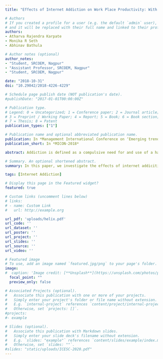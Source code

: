 ```yaml
---
title: "Effects of Internet Addiction on Work Place Productivity: With Special Reference to Alacrity in Nagpur"

# Authors
# If you created a profile for a user (e.g. the default `admin` user), write the username (folder name) here 
# and it will be replaced with their full name and linked to their profile.
authors:
- Atharva Rajendra Karpate 
- Monika R Seth
- Abhinav Bathula

# Author notes (optional)
author_notes:
- "Student, SRCOEM, Nagpur"
- "Assistant Professor, SRCOEM, Nagpur"
- "Student, SRCOEM, Nagpur"

date: "2018-10-31"
doi: "10.29042/2018-4226-4229"

# Schedule page publish date (NOT publication's date).
#publishDate: "2017-01-01T00:00:00Z"

# Publication type.
# Legend: 0 = Uncategorized; 1 = Conference paper; 2 = Journal article;
# 3 = Preprint / Working Paper; 4 = Report; 5 = Book; 6 = Book section;
# 7 = Thesis; 8 = Patent
publication_types: ["1"]

# Publication name and optional abbreviated publication name.
publication: In *Management International Conference on ‘Emerging trends in Human Resource Management’*
publication_short: In *MICON-2018*

abstract: Addiction is defined as a compulsive need for and use of a habit-forming substance characterized by tolerance and well-defined physiological symptoms upon withdrawal. With the onset of the internet and the subsequent widespread ease of access to it, the average human life has been deeply impacted and affected by it. This is evident and characterized by the gradual but definite inculcation of the internet into the daily lives of human beings, so much so that addiction to the internet is recognized as a legitimate and booming mental disorder by World Health Organization. The present age group of 20-30 years has been raised with the internet as a very integral and substantial informative source in their upbringing. Considering how this age group is of employable age and seeks jobs, it becomes of utmost relevance to study internet addiction disorder and to find out its effects and implications in job productivity, keeping in mind the unquestionable role of internet to carry out daily functions of an average work environment. Thus, the paper aims to find out the effect of internet addiction on workplace productivity in Alacrity (BPO) located in city of Nagpur. Sales reports and performance linked incentive (PLI) reports were collected for 100 employees working in BPO sector, aged between 18-28. The data thus collected was tabulated in the form of daily internet usage and PLI earned, over a period of one year for fiscal year 2017-18. The data was collected through telephonic conversation. After studying the tabulated data of Internet usage and PLI earned, it was concluded that the average PLI earned by the employees decreased with the subsequent substantial increase in the internet usage amongst employees in the fiscal year 2017-18. 

# Summary. An optional shortened abstract.
summary: In this paper, we investigate the effects of internet addicition on workplace productivity with a special reference to alacrity. 

tags: [Internet Addiction]

# Display this page in the Featured widget?
featured: true

# Custom links (uncomment lines below)
# links:
# - name: Custom Link
#   url: http://example.org

url_pdf: 'uploads/helix.pdf'
url_code: ''
url_dataset: ''
url_poster: ''
url_project: ''
url_slides: ''
url_source: ''
url_video: ''

# Featured image
# To use, add an image named `featured.jpg/png` to your page's folder. 
image:
#  caption: 'Image credit: [**Unsplash**](https://unsplash.com/photos/pLCdAaMFLTE)'
  focal_point: ""
  preview_only: false

# Associated Projects (optional).
#   Associate this publication with one or more of your projects.
#   Simply enter your project's folder or file name without extension.
#   E.g. `internal-project` references `content/project/internal-project/index.md`.
#   Otherwise, set `projects: []`.
#projects:
#- example

# Slides (optional).
#   Associate this publication with Markdown slides.
#   Simply enter your slide deck's filename without extension.
#   E.g. `slides: "example"` references `content/slides/example/index.md`.
#   Otherwise, set `slides: ""`.
#slides: "static/uploads/ICESC-2020.pdf"
---
```


<!-- {{% callout note %}}
Click the *Cite* button above to demo the feature to enable visitors to import publication metadata into their reference management software.
{{% /callout %}}

{{% callout note %}}
Create your slides in Markdown - click the *Slides* button to check out the example.
{{% /callout %}}

Supplementary notes can be added here, including [code, math, and images](https://wowchemy.com/docs/writing-markdown-latex/).
--> 
